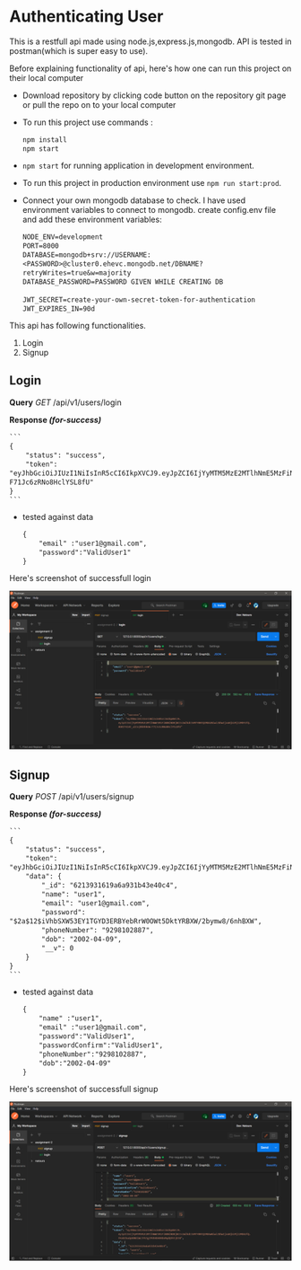 # Authenticating User

This is a restfull api made using node.js,express.js,mongodb.
API is tested in postman(which is super easy to use).

Before explaining functionality of api, here's how one can run this project on their local computer

- Download repository by clicking code button on the repository git page or pull the repo on to your local computer
- To run this project use commands : 

     ```
     npm install
     npm start
     ```
- `npm start` for running application in development environment.
- To run this project in production environment use `npm run start:prod`.
- Connect your own mongodb database to check. I have used environment variables to connect to mongodb. create config.env file and add these environment variables:

    ```
    NODE_ENV=development
    PORT=8000
    DATABASE=mongodb+srv://USERNAME:<PASSWORD>@cluster0.ehevc.mongodb.net/DBNAME?retryWrites=true&w=majority
    DATABASE_PASSWORD=PASSWORD GIVEN WHILE CREATING DB

    JWT_SECRET=create-your-own-secret-token-for-authentication
    JWT_EXPIRES_IN=90d
    ```
This api has following functionalities.
1. Login
2. Signup

## Login

**Query**
    *GET* /api/v1/users/login

**Response _(for-success)_**

    ```
    {
        "status": "success",
        "token": "eyJhbGciOiJIUzI1NiIsInR5cCI6IkpXVCJ9.eyJpZCI6IjYyMTM5MzE2MTlhNmE5MzFiNDNlNDBjNCIsImlhdCI6MTY0NTQ1MDA2NiwiZXhwIjoxNjUzMjI2MDY2fQ.AbBIF614C_alCojRkhhk6m-F71Jc6zRNo8HclYSL8fU"
    }
    ```

- tested against data

    ```
    {
        "email" :"user1@gmail.com",
        "password":"ValidUser1"
    }
    ```
Here's screenshot of successfull login

![login-successfull](images/dev/login-successfull.png)


## Signup

**Query**
    *POST* /api/v1/users/signup

**Response _(for-success)_**

    ```
    {
        "status": "success",
        "token": "eyJhbGciOiJIUzI1NiIsInR5cCI6IkpXVCJ9.eyJpZCI6IjYyMTM5MzE2MTlhNmE5MzFiNDNlNDBjNCIsImlhdCI6MTY0NTQ1MDAwNiwiZXhwIjoxNjUzMjI2MDA2fQ.FKxkEbudpXHNOlmL5YVJgIPKR4B40HDxMqdQ5h5jDJ8",
        "data": {
            "_id": "6213931619a6a931b43e40c4",
            "name": "user1",
            "email": "user1@gmail.com",
            "password": "$2a$12$iVhbSXW53EY1TGYD3ERBYebRrW0OWt5DktYRBXW/2bymw8/6nhBXW",
            "phoneNumber": "9298102887",
            "dob": "2002-04-09",
            "__v": 0
        }
    }
    ```

- tested against data

    ```
    {
        "name" :"user1",
        "email" :"user1@gmail.com",
        "password":"ValidUser1",
        "passwordConfirm":"ValidUser1",
        "phoneNumber":"9298102887",
        "dob":"2002-04-09"
    }
    ```
Here's screenshot of successfull signup

![signup-successfull](images/dev/signup-successfull.png)